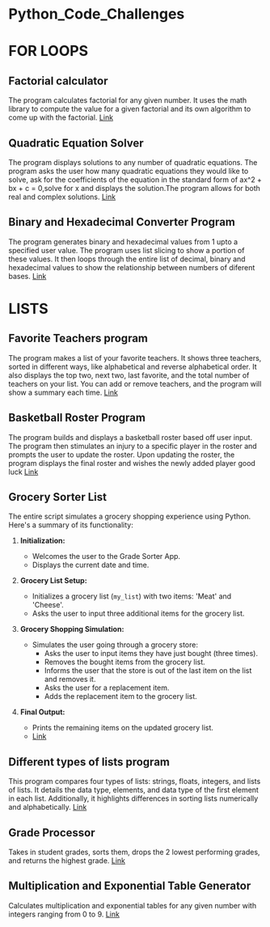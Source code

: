 # Python_Code_Challenges
# FOR LOOPS
## Factorial calculator
The program calculates factorial for any given number. 
It uses the math library to compute the value for a given factorial and its own algorithm to come up with the factorial.
[Link](https://github.com/trintambogo/Python_Code_Challenges/blob/main/Factorial%20Calculator%20app.ipynb)

## Quadratic Equation Solver
The program displays solutions to any number of quadratic equations.
The program asks the user how many quadratic equations they would like to solve, ask for the coefficients of the equation in the standard form of ax^2 + bx + c = 0,solve for x and displays the solution.The program allows for both real and complex solutions.
[Link](https://github.com/trintambogo/Python_Code_Challenges/blob/main/Quadratic%20Equation%20Solver.ipynb)

## Binary and Hexadecimal Converter Program
The program generates binary and hexadecimal values from 1 upto a specified user value.
The program uses list slicing to show a portion of these values. It then loops through the entire list of decimal, binary and hexadecimal values to show the relationship between numbers of diferent bases.
[Link](https://github.com/trintambogo/Python_Code_Challenges/blob/main/_Binary%20and%20Hexadecimal%20Converter.ipynb)

# LISTS
## Favorite Teachers program
The program makes a list of your favorite teachers. It shows three teachers, sorted in different ways, like alphabetical and reverse alphabetical order. It also displays the top two, next two, last favorite, and the total number of teachers on your list. You can add or remove teachers, and the program will show a summary each time.
[Link](https://github.com/trintambogo/Python_Code_Challenges/blob/main/FavoriteTeachersProgram.ipynb) 

## Basketball Roster Program
The program builds and displays a basketball roster based off user input. The program then stimulates an injury to a specific player in the roster and prompts the user to update the roster. Upon updating the roster, the program displays the final roster and wishes the newly added player good luck
[Link](https://github.com/trintambogo/Python_Code_Challenges/blob/main/Basketball%20Roster%20Program.ipynb) 
## Grocery Sorter List 
The entire script simulates a grocery shopping experience using Python. Here's a summary of its functionality:

1. **Initialization:**
   - Welcomes the user to the Grade Sorter App.
   - Displays the current date and time.

2. **Grocery List Setup:**
   - Initializes a grocery list (`my_list`) with two items: 'Meat' and 'Cheese'.
   - Asks the user to input three additional items for the grocery list.

3. **Grocery Shopping Simulation:**
   - Simulates the user going through a grocery store:
     - Asks the user to input items they have just bought (three times).
     - Removes the bought items from the grocery list.
     - Informs the user that the store is out of the last item on the list and removes it.
     - Asks the user for a replacement item.
     - Adds the replacement item to the grocery list.

4. **Final Output:**
   - Prints the remaining items on the updated grocery list.
   - [Link](https://github.com/trintambogo/Python_Code_Challenges/blob/main/GroceryListApp.ipynb)
     
## Different types of lists program
This program compares four types of lists: strings, floats, integers, and lists of lists. It details the data type, elements, and data type of the first element in each list. Additionally, it highlights differences in sorting lists numerically and alphabetically. 
[Link](https://github.com/trintambogo/Python_Code_Challenges/blob/main/Different%20types%20of%20lists%20program.ipynb) 

## Grade Processor
Takes in student grades, sorts them, drops the 2 lowest performing grades, and returns the highest grade.
[Link](https://github.com/trintambogo/Python_Code_Challenges/blob/main/GradeSorter.ipynb) 

## Multiplication and Exponential Table Generator
Calculates multiplication and exponential tables for any given number with integers ranging from 0 to 9.
[Link](https://github.com/trintambogo/Python_Code_Challenges/blob/main/multiplication%20and%20exponent%20table.ipynb)
